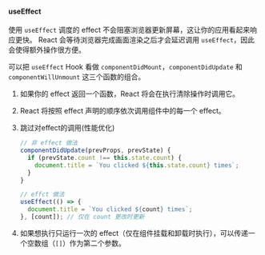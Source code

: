#### useEffect

使用 `useEffect` 调度的 effect 不会阻塞浏览器更新屏幕，这让你的应用看起来响应更快。
React 会等待浏览器完成画面渲染之后才会延迟调用 `useEffect`，因此会使得额外操作很方便。

可以把 `useEffect` Hook 看做 `componentDidMount`，`componentDidUpdate` 和 `componentWillUnmount` 这三个函数的组合。

1. 如果你的 effect 返回一个函数，React 将会在执行清除操作时调用它。

2. React 将按照 effect 声明的顺序依次调用组件中的每一个 effect。

3. 跳过对effect的调用(性能优化)

   ```js
   // 非 effect 做法
   componentDidUpdate(prevProps, prevState) {
     if (prevState.count !== this.state.count) {
       document.title = `You clicked ${this.state.count} times`;
     }
   }
   
   // effct 做法
   useEffect(() => {
     document.title = `You clicked ${count} times`;
   }, [count]); // 仅在 count 更改时更新
   ```

4. 如果想执行只运行一次的 effect（仅在组件挂载和卸载时执行），可以传递一个空数组（`[]`）作为第二个参数。